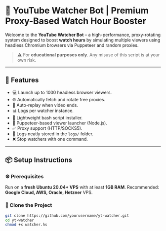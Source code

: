 # 🎥 YouTube Watcher Bot | Premium Proxy-Based Watch Hour Booster

Welcome to the **YouTube Watcher Bot** – a high-performance, proxy-rotating system designed to boost **watch hours** by simulating multiple viewers using headless Chromium browsers via Puppeteer and random proxies.

> ⚠️ For **educational purposes only**. Any misuse of this script is at your own risk.

---

## 🚀 Features

- 💻 Launch up to 1000 headless browser viewers.
- 🌐 Automatically fetch and rotate free proxies.
- 🔁 Auto-replay when video ends.
- 📊 Logs per watcher instance.
- 🎯 Lightweight bash script installer.
- 🧱 Puppeteer-based viewer launcher (Node.js).
- ✅ Proxy support (HTTP/SOCKS5).
- 📂 Logs neatly stored in the `logs/` folder.
- ❌ Stop watchers with one command.

---

## 📦 Setup Instructions

### ⚙️ Prerequisites

Run on a **fresh Ubuntu 20.04+ VPS** with at least **1GB RAM**. Recommended: **Google Cloud, AWS, Oracle, Hetzner** VPS.

### 📁 Clone the Project

```bash
git clone https://github.com/yourusername/yt-watcher.git
cd yt-watcher
chmod +x watcher.hs
